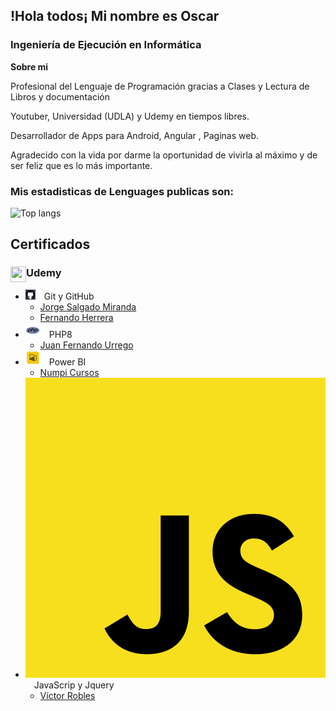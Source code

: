 

## !Hola todos¡ Mi nombre es Oscar

### Ingeniería de Ejecución en Informática
 
<b>Sobre mi</b>

Profesional del Lenguaje de Programación gracias a Clases y Lectura de Libros y documentación

Youtuber, Universidad (UDLA) y Udemy en tiempos libres.

Desarrollador de Apps para Android, Angular , Paginas web.
 
Agradecido con la vida por darme la oportunidad de vivirla al máximo y de ser feliz que es lo más importante.

### <b>Mis estadisticas de Lenguages publicas son:</b>
 
![Top langs](https://github-readme-stats.vercel.app/api/top-langs/?username=Oscargit12&show_icons=true&theme=tokyonight)

 
 ## Certificados 
###  Udemy <img src="https://www.udemy.com/staticx/udemy/images/v8/favicon-32x32.png" align="left" width="25" height="25"/>

* ![Git y GitHub][github-image]&emsp;Git y GitHub
  - [Jorge Salgado Miranda][github-url-JSM]
  - [Fernando Herrera][github-url-FM]
* ![PHP][php-image]&emsp;PHP8
  - [Juan Fernando Urrego][php-url]
* ![Power BI][power-BI-image]&emsp;Power BI
  - [Numpi Cursos][power-BI-url] 
* ![javaScript y jquery][js-BI-image]&emsp;JavaScrip y Jquery
  - [Víctor Robles][js-BI-url]



[github-image]:https://github.com/OscarGit12/OscarGit12/blob/main/git16.png
[github-url-JSM]:https://www.udemy.com/course/git-y-github-desde-cero-a-experto/
[github-url-FM]:https://www.udemy.com/course/git-github/

[php-image]:https://github.com/OscarGit12/OscarGit12/blob/main/php24.png
[php-url]:https://www.udemy.com/course/crea-aplicaciones-php-seguras-con-sql-y-ajax-desde-cero/

[power-BI-image]:https://github.com/OscarGit12/OscarGit12/blob/main/pwbi24.png
[power-BI-url]:https://www.udemy.com/course/power-bi-desde-cero/

[js-BI-image]:https://github.com/OscarGit12/OscarGit12/blob/main/js.png
[js-BI-url]:https://www.udemy.com/course/master-en-javascript-aprender-js-jquery-angular-nodejs-y-mas/

